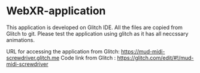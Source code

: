 # WebXR-application

This application is developed on Glitch IDE. All the files are copied from Glitch to git. Please test the application using glitch as it has all neccssary animations.


URL for accessing the application from Glitch: https://mud-midi-screwdriver.glitch.me 
Code link from Glitch : https://glitch.com/edit/#!/mud-midi-screwdriver
